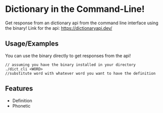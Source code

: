 
# Dictionary in the Command-Line!

Get response from an dictionary api from the command line interface using the binary!
Link for the api: https://dictionaryapi.dev/


## Usage/Examples

You can use the binary directly to get responses from the api!

```
// assuming you have the binary installed in your directory
./dict_cli <WORD>
//substitute word with whatever word you want to have the definition
```


## Features

- Definition
- Phonetic


